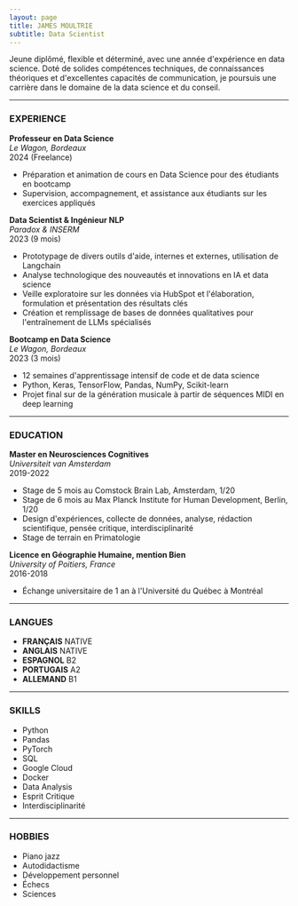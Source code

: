 ```yaml
---
layout: page
title: JAMES MOULTRIE
subtitle: Data Scientist
---
```


Jeune diplômé, flexible et déterminé, avec une année d'expérience en data science. Doté de solides compétences techniques, de connaissances théoriques et d'excellentes capacités de communication, je poursuis une carrière dans le domaine de la data science et du conseil.

---

### EXPERIENCE

**Professeur en Data Science**  
*Le Wagon, Bordeaux*  
2024 (Freelance)  
- Préparation et animation de cours en Data Science pour des étudiants en bootcamp  
- Supervision, accompagnement, et assistance aux étudiants sur les exercices appliqués  

**Data Scientist & Ingénieur NLP**  
*Paradox & INSERM*  
2023 (9 mois)  
- Prototypage de divers outils d'aide, internes et externes, utilisation de Langchain  
- Analyse technologique des nouveautés et innovations en IA et data science  
- Veille exploratoire sur les données via HubSpot et l'élaboration, formulation et présentation des résultats clés  
- Création et remplissage de bases de données qualitatives pour l'entraînement de LLMs spécialisés  

**Bootcamp en Data Science**  
*Le Wagon, Bordeaux*  
2023 (3 mois)  
- 12 semaines d'apprentissage intensif de code et de data science  
- Python, Keras, TensorFlow, Pandas, NumPy, Scikit-learn  
- Projet final sur de la génération musicale à partir de séquences MIDI en deep learning  

---

### EDUCATION

**Master en Neurosciences Cognitives**  
*Universiteit van Amsterdam*  
2019-2022  
- Stage de 5 mois au Comstock Brain Lab, Amsterdam, 1/20  
- Stage de 6 mois au Max Planck Institute for Human Development, Berlin, 1/20  
- Design d'expériences, collecte de données, analyse, rédaction scientifique, pensée critique, interdisciplinarité  
- Stage de terrain en Primatologie  

**Licence en Géographie Humaine, mention Bien**  
*University of Poitiers, France*  
2016-2018  
- Échange universitaire de 1 an à l'Université du Québec à Montréal  

---

### LANGUES

- **FRANÇAIS** NATIVE  
- **ANGLAIS** NATIVE  
- **ESPAGNOL** B2  
- **PORTUGAIS** A2  
- **ALLEMAND** B1  

---

### SKILLS

- Python
- Pandas  
- PyTorch
- SQL
- Google Cloud
- Docker
- Data Analysis
- Esprit Critique
- Interdisciplinarité

---

### HOBBIES

- Piano jazz    
- Autodidactisme  
- Développement personnel  
- Échecs
- Sciences  
